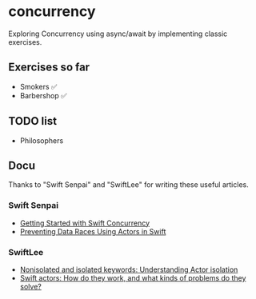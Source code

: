 # concurrency

Exploring Concurrency using async/await by implementing classic exercises.

## Exercises so far

- Smokers ✅
- Barbershop ✅

## TODO list

- Philosophers

## Docu

Thanks to "Swift Senpai" and "SwiftLee" for writing these useful articles.

### Swift Senpai

- [Getting Started with Swift Concurrency](https://swiftsenpai.com/swift/swift-concurrency-get-started/)
- [Preventing Data Races Using Actors in Swift](https://swiftsenpai.com/swift/actor-prevent-data-race/)

### SwiftLee

- [Nonisolated and isolated keywords: Understanding Actor isolation](https://www.avanderlee.com/swift/nonisolated-isolated/)
- [Swift actors: How do they work, and what kinds of problems do they solve?](https://www.swiftbysundell.com/articles/swift-actors/)
